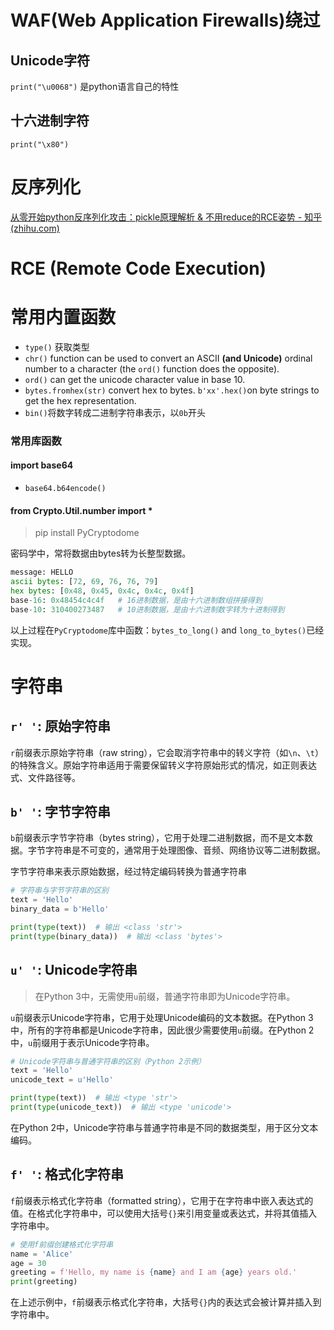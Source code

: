 # WAF(Web Application Firewalls)绕过

## Unicode字符

`print("\u0068")` 是python语言自己的特性

## 十六进制字符

`print("\x80")` 


# 反序列化

[从零开始python反序列化攻击：pickle原理解析 & 不用reduce的RCE姿势 - 知乎 (zhihu.com)](https://zhuanlan.zhihu.com/p/89132768)


# RCE (Remote Code Execution)


# 常用内置函数

- `type()` 获取类型
- `chr()` function can be used to convert an ASCII **(and Unicode)** ordinal number to a character (the `ord()` function does the opposite).
- `ord()` can get the unicode character value in base 10.
- `bytes.fromhex(str)` convert hex to bytes. `b'xx'.hex()`on byte strings to get the hex representation.
- `bin()`将数字转成二进制字符串表示，以`0b`开头

### 常用库函数

#### import base64
- `base64.b64encode()` 

#### from Crypto.Util.number import *
> pip install PyCryptodome

密码学中，常将数据由bytes转为长整型数据。

```python
message: HELLO  
ascii bytes: [72, 69, 76, 76, 79]  
hex bytes: [0x48, 0x45, 0x4c, 0x4c, 0x4f]  
base-16: 0x48454c4c4f   # 16进制数据，是由十六进制数组拼接得到
base-10: 310400273487   # 10进制数据，是由十六进制数字转为十进制得到
```

以上过程在`PyCryptodome`库中函数：`bytes_to_long()` and `long_to_bytes()`已经实现。


# 字符串

## **`r' '`: 原始字符串**

`r`前缀表示原始字符串（raw string），它会取消字符串中的转义字符（如`\n`、`\t`）的特殊含义。原始字符串适用于需要保留转义字符原始形式的情况，如正则表达式、文件路径等。

## **`b' '`: 字节字符串**

`b`前缀表示字节字符串（bytes string），它用于处理二进制数据，而不是文本数据。字节字符串是不可变的，通常用于处理图像、音频、网络协议等二进制数据。

字节字符串来表示原始数据，经过特定编码转换为普通字符串

```python
# 字符串与字节字符串的区别
text = 'Hello'
binary_data = b'Hello'

print(type(text))  # 输出 <class 'str'>
print(type(binary_data))  # 输出 <class 'bytes'>
```

## **`u' '`: Unicode字符串**

> 在Python 3中，无需使用`u`前缀，普通字符串即为Unicode字符串。

`u`前缀表示Unicode字符串，它用于处理Unicode编码的文本数据。在Python 3中，所有的字符串都是Unicode字符串，因此很少需要使用`u`前缀。在Python 2中，`u`前缀用于表示Unicode字符串。

```python
# Unicode字符串与普通字符串的区别（Python 2示例）
text = 'Hello'
unicode_text = u'Hello'

print(type(text))  # 输出 <type 'str'>
print(type(unicode_text))  # 输出 <type 'unicode'>
```

在Python 2中，Unicode字符串与普通字符串是不同的数据类型，用于区分文本编码。

## **`f' '`: 格式化字符串**

`f`前缀表示格式化字符串（formatted string），它用于在字符串中嵌入表达式的值。在格式化字符串中，可以使用大括号`{}`来引用变量或表达式，并将其值插入字符串中。

```python
# 使用f前缀创建格式化字符串
name = 'Alice'
age = 30
greeting = f'Hello, my name is {name} and I am {age} years old.'
print(greeting)
```

在上述示例中，`f`前缀表示格式化字符串，大括号`{}`内的表达式会被计算并插入到字符串中。

